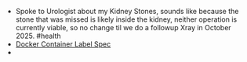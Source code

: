 - Spoke to Urologist about my Kidney Stones, sounds like because the stone that was missed is likely inside the kidney, neither operation is currently viable, so no change til we do a followup Xray in October 2025. #health
- [Docker Container Label Spec](https://github.com/opencontainers/image-spec/blob/main/annotations.md)
-